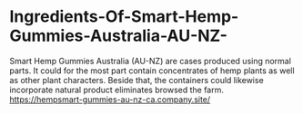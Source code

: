 # Ingredients-Of-Smart-Hemp-Gummies-Australia-AU-NZ-
Smart Hemp Gummies Australia (AU-NZ) are cases produced using normal parts. It could for the most part contain concentrates of hemp plants as well as other plant characters. Beside that, the containers could likewise incorporate natural product eliminates browsed the farm. https://hempsmart-gummies-au-nz-ca.company.site/
